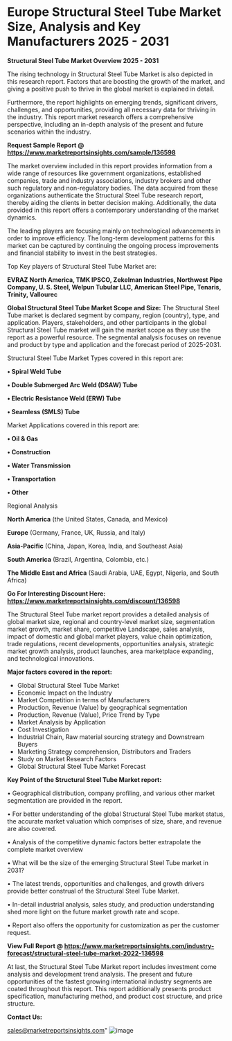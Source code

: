 # Europe Structural Steel Tube Market Size, Analysis and Key Manufacturers 2025 - 2031

<Strong> Structural Steel Tube Market Overview 2025 - 2031</strong>

The rising technology in Structural Steel Tube Market is also depicted in this research report. Factors that are boosting the growth of the market, and giving a positive push to thrive in the global market is explained in detail.

Furthermore, the report highlights on emerging trends, significant drivers, challenges, and opportunities, providing all necessary data for thriving in the industry. This report market research offers a comprehensive perspective, including an in-depth analysis of the present and future scenarios within the industry.

<strong>Request Sample Report @ <a href=https://www.marketreportsinsights.com/sample/136598>https://www.marketreportsinsights.com/sample/136598</a></strong>

The market overview included in this report provides information from a wide range of resources like government organizations, established companies, trade and industry associations, industry brokers and other such regulatory and non-regulatory bodies. The data acquired from these organizations authenticate the Structural Steel Tube research report, thereby aiding the clients in better decision making. Additionally, the data provided in this report offers a contemporary understanding of the market dynamics.

The leading players are focusing mainly on technological advancements in order to improve efficiency. The long-term development patterns for this market can be captured by continuing the ongoing process improvements and financial stability to invest in the best strategies.

Top Key players of Structural Steel Tube Market are:

<strong>EVRAZ North America, TMK IPSCO, Zekelman Industries, Northwest Pipe Company, U. S. Steel, Welpun Tubular LLC, American Steel Pipe, Tenaris, Trinity, Vallourec</strong>

<strong><b>Global Structural Steel Tube Market Scope and Size:</b></strong>
The Structural Steel Tube market is declared segment by company, region (country), type, and application. Players, stakeholders, and other participants in the global Structural Steel Tube market will gain the market scope as they use the report as a powerful resource. The segmental analysis focuses on revenue and product by type and application and the forecast period of 2025-2031.

Structural Steel Tube Market Types covered in this report are:

<strong>• Spiral Weld Tube

• Double Submerged Arc Weld (DSAW) Tube

• Electric Resistance Weld (ERW) Tube

• Seamless (SMLS) Tube</strong>

Market Applications covered in this report are:

<strong>• Oil & Gas

• Construction

• Water Transmission

• Transportation

• Other</strong> 

Regional Analysis

<strong>North America</strong> (the United States, Canada, and Mexico)

<strong>Europe</strong> (Germany, France, UK, Russia, and Italy)

<strong>Asia-Pacific</strong> (China, Japan, Korea, India, and Southeast Asia)

<strong>South America</strong> (Brazil, Argentina, Colombia, etc.)

<strong>The Middle East and Africa</strong> (Saudi Arabia, UAE, Egypt, Nigeria, and South Africa)

<strong>Go For Interesting Discount Here: <a href=https://www.marketreportsinsights.com/discount/136598>https://www.marketreportsinsights.com/discount/136598</a></strong>

The Structural Steel Tube market report provides a detailed analysis of global market size, regional and country-level market size, segmentation market growth, market share, competitive Landscape, sales analysis, impact of domestic and global market players, value chain optimization, trade regulations, recent developments, opportunities analysis, strategic market growth analysis, product launches, area marketplace expanding, and technological innovations.

<strong><b>Major factors covered in the report:</b></strong>
<ul>
  <li>Global Structural Steel Tube Market </li>
  <li>Economic Impact on the Industry</li>
  <li>Market Competition in terms of Manufacturers</li>
  <li>Production, Revenue (Value) by geographical segmentation</li>
  <li>Production, Revenue (Value), Price Trend by Type</li>
  <li>Market Analysis by Application</li>
  <li>Cost Investigation</li>
  <li>Industrial Chain, Raw material sourcing strategy and Downstream Buyers</li>
  <li>Marketing Strategy comprehension, Distributors and Traders</li>
  <li>Study on Market Research Factors</li>
  <li>Global Structural Steel Tube Market Forecast</li>
</ul>

<strong><b>Key Point of the Structural Steel Tube Market report:</b></strong>

• Geographical distribution, company profiling, and various other market segmentation are provided in the report.

• For better understanding of the global Structural Steel Tube market status, the accurate market valuation which comprises of size, share, and revenue are also covered.

• Analysis of the competitive dynamic factors better extrapolate the complete market overview

• What will be the size of the emerging Structural Steel Tube market in 2031?

• The latest trends, opportunities and challenges, and growth drivers provide better construal of the Structural Steel Tube Market.

• In-detail industrial analysis, sales study, and production understanding shed more light on the future market growth rate and scope.

• Report also offers the opportunity for customization as per the customer request.

<strong><b>View Full Report @ <a href=https://www.marketreportsinsights.com/industry-forecast/structural-steel-tube-market-2022-136598>https://www.marketreportsinsights.com/industry-forecast/structural-steel-tube-market-2022-136598</a></b></strong>


At last, the Structural Steel Tube Market report includes investment come analysis and development trend analysis. The present and future opportunities of the fastest growing international industry segments are coated throughout this report. This report additionally presents product specification, manufacturing method, and product cost structure, and price structure.

<strong>Contact Us:</strong>

sales@marketreportsinsights.com"
![image](https://github.com/user-attachments/assets/29bee794-ec9b-4c2a-b4f2-e6e324d4b8f0)
